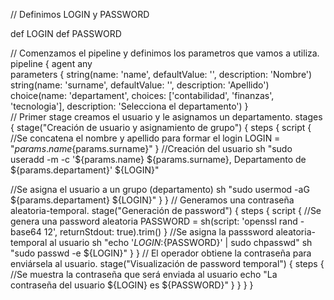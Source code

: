 // Definimos LOGIN y PASSWORD 

def LOGIN
def PASSWORD

// Comenzamos el pipeline y definimos los parametros que vamos a utiliza.
pipeline {
    agent any                
    parameters {
        string(name: 'name', defaultValue: '', description: 'Nombre')
        string(name: 'surname', defaultValue: '', description: 'Apellido')
        choice(name: 'departament', choices: ['contabilidad', 'finanzas', 'tecnologia'], description: 'Selecciona el departamento')
    }  
// Primer stage creamos el usuario y le asignamos un departamento.
    stages {
        stage("Creación de usuario y asignamiento de grupo") {
            steps {
                script {
                    //Se concatena el nombre y apellido para formar el login
                    LOGIN = "${params.name}${params.surname}"
                }
                  //Creación del usuario
                sh "sudo useradd -m -c '${params.name} ${params.surname}, Departamento de ${params.departament}' ${LOGIN}"

   //Se asigna el usuario a un grupo (departamento)
                sh "sudo usermod -aG ${params.departament} ${LOGIN}"
            }
        }
      // Generamos una contraseña aleatoria-temporal.
        stage("Generación de password") {
            steps {
                script {
                    //Se genera una password aleatoria
                    PASSWORD = sh(script: 'openssl rand -base64 12', returnStdout: true).trim()
                }
                //Se asigna la passsword aleatoria-temporal al usuario
                sh "echo '${LOGIN}:${PASSWORD}' | sudo chpasswd"
                sh "sudo passwd -e ${LOGIN}"
            }
        }
        // El operador obtiene la contraseña para enviársela al usuario.
        stage("Visualización de password temporal") {
            steps {
                //Se muestra la contraseña que será enviada al usuario
                echo "La contraseña del usuario ${LOGIN} es ${PASSWORD}"
            }
        }
    }
}
